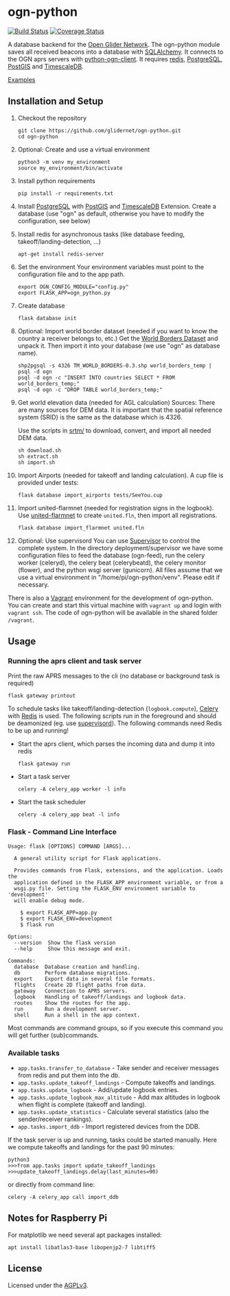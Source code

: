 # ogn-python

[![Build Status](https://travis-ci.org/glidernet/ogn-python.svg?branch=master)](https://travis-ci.org/glidernet/ogn-python)
[![Coverage Status](https://img.shields.io/coveralls/glidernet/ogn-python.svg)](https://coveralls.io/r/glidernet/ogn-python)

A database backend for the [Open Glider Network](http://wiki.glidernet.org/).
The ogn-python module saves all received beacons into a database with [SQLAlchemy](http://www.sqlalchemy.org/).
It connects to the OGN aprs servers with [python-ogn-client](https://github.com/glidernet/python-ogn-client).
It requires [redis](http://redis.io), [PostgreSQL](http://www.postgresql.org/), [PostGIS](http://www.postgis.net/) and [TimescaleDB](https://www.timescale.com).

[Examples](https://github.com/glidernet/ogn-python/wiki/Examples)


## Installation and Setup
1. Checkout the repository

    ```
    git clone https://github.com/glidernet/ogn-python.git
    cd ogn-python
    ```

2. Optional: Create and use a virtual environment
    ```
    python3 -m venv my_environment
    source my_environment/bin/activate
    ```

3. Install python requirements

    ```
    pip install -r requirements.txt
    ```

4. Install [PostgreSQL](http://www.postgresql.org/) with [PostGIS](http://www.postgis.net/) and [TimescaleDB](https://www.timescale.com) Extension.
    Create a database (use "ogn" as default, otherwise you have to modify the configuration, see below)

5. Install redis for asynchronous tasks (like database feeding, takeoff/landing-detection, ...)

    ```
    apt-get install redis-server
    ```

6. Set the environment
  Your environment variables must point to the configuration file and to the app path.

    ```
    export OGN_CONFIG_MODULE="config.py"
    export FLASK_APP=ogn_python.py
    ```

7. Create database

    ```
    flask database init
    ```

8. Optional: Import world border dataset (needed if you want to know the country a receiver belongs to, etc.)
    Get the [World Borders Dataset](http://thematicmapping.org/downloads/world_borders.php) and unpack it.
    Then import it into your database (we use "ogn" as database name).
    
    ```
    shp2pgsql -s 4326 TM_WORLD_BORDERS-0.3.shp world_borders_temp | psql -d ogn
    psql -d ogn -c "INSERT INTO countries SELECT * FROM world_borders_temp;"
    psql -d ogn -c "DROP TABLE world_borders_temp;"
    ```
    
9. Get world elevation data (needed for AGL calculation)
    Sources: There are many sources for DEM data. It is important that the spatial reference system (SRID) is the same as the database which is 4326.

    Use the scripts in [srtm/](srtm) to download, convert, and import all needed DEM data.
    ```
    sh download.sh
    sh extract.sh
    sh import.sh
    ```

10. Import Airports (needed for takeoff and landing calculation). A cup file is provided under tests:
	
	```
	flask database import_airports tests/SeeYou.cup 
	```

11. Import united-flarmnet (needed for registration signs in the logbook).
    Use [united-flarmnet](https://github.com/Turbo87/united-flarmnet) to create `united.fln`, then import all registrations.
	```
	flask database import_flarmnet united.fln
	```

12. Optional: Use supervisord
	You can use [Supervisor](http://supervisord.org/) to control the complete system. In the directory deployment/supervisor
	we have some configuration files to feed the database (ogn-feed), run the celery worker (celeryd), the celery beat
	(celerybeatd), the celery monitor (flower), and the python wsgi server (gunicorn). All files assume that
	we use a virtual environment in "/home/pi/ogn-python/venv". Please edit if necessary.

There is also a [Vagrant](https://www.vagrantup.com/) environment for the development of ogn-python.
You can create and start this virtual machine with `vagrant up` and login with `vagrant ssh`.
The code of ogn-python will be available in the shared folder `/vagrant`.

## Usage
### Running the aprs client and task server

Print the raw APRS messages to the cli (no database or background task is required)

```
flask gateway printout
```

To schedule tasks like takeoff/landing-detection (`logbook.compute`),
[Celery](http://www.celeryproject.org/) with [Redis](http://www.redis.io/) is used.
The following scripts run in the foreground and should be deamonized
(eg. use [supervisord](http://supervisord.org/)).
The following commands need Redis to be up and running!

- Start the aprs client, which parses the incoming data and dump it into redis

  ```
  flask gateway run
  ```

- Start a task server

  ```
  celery -A celery_app worker -l info
  ```

- Start the task scheduler

  ```
  celery -A celery_app beat -l info
  ```

### Flask - Command Line Interface
```
Usage: flask [OPTIONS] COMMAND [ARGS]...

  A general utility script for Flask applications.

  Provides commands from Flask, extensions, and the application. Loads the
  application defined in the FLASK_APP environment variable, or from a
  wsgi.py file. Setting the FLASK_ENV environment variable to 'development'
  will enable debug mode.

    $ export FLASK_APP=app.py
    $ export FLASK_ENV=development
    $ flask run

Options:
  --version  Show the flask version
  --help     Show this message and exit.

Commands:
  database  Database creation and handling.
  db        Perform database migrations.
  export    Export data in several file formats.
  flights   Create 2D flight paths from data.
  gateway   Connection to APRS servers.
  logbook   Handling of takeoff/landings and logbook data.
  routes    Show the routes for the app.
  run       Run a development server.
  shell     Run a shell in the app context.
```

Most commands are command groups, so if you execute this command you will get further (sub)commands.

### Available tasks

- `app.tasks.transfer_to_database` - Take sender and receiver messages from redis and put them into the db.
- `app.tasks.update_takeoff_landings` - Compute takeoffs and landings.
- `app.tasks.update_logbook` - Add/update logbook entries.
- `app.tasks.update_logbook_max_altitude` - Add max altitudes in logbook when flight is complete (takeoff and landing).
- `app.tasks.update_statistics` - Calculate several statistics (also the sender/receiver rankings).
- `app.tasks.import_ddb` - Import registered devices from the DDB.

If the task server is up and running, tasks could be started manually. Here we compute takeoffs and landings for the past 90 minutes:

```
python3
>>>from app.tasks import update_takeoff_landings
>>>update_takeoff_landings.delay(last_minutes=90)
```

or directly from command line:

```
celery -A celery_app call import_ddb
```

## Notes for Raspberry Pi
For matplotlib we need several apt packages installed:

```
apt install libatlas3-base libopenjp2-7 libtiff5
```

## License
Licensed under the [AGPLv3](LICENSE).
